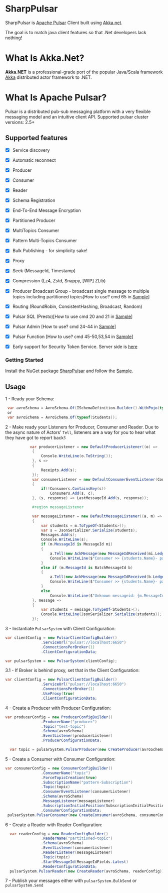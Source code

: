 # SharpPulsar
SharpPulsar is [Apache Pulsar](https://github.com/apache/pulsar) Client built using [Akka.net](https://github.com/akkadotnet/akka.net). 

The goal is to match java client features so that .Net developers lack nothing!

# What Is Akka.Net?
**Akka.NET** is a professional-grade port of the popular Java/Scala framework [Akka](http://akka.io) distributed actor framework to .NET.

# What Is Apache Pulsar?
Pulsar is a distributed pub-sub messaging platform with a very flexible messaging model and an intuitive client API.
Supported pulsar cluster versions: 2.5+

## Supported features
- [X] Service discovery
- [X] Automatic reconnect
- [X] Producer
- [X] Consumer
- [X] Reader
- [X] Schema Registration
- [X] End-To-End Message Encryption
- [X] Partitioned Producer
- [X] MultiTopics Consumer
- [x] Pattern Multi-Topics Consumer
- [x] Bulk Publishing - for simplicity sake!
- [x] Proxy
- [x] Seek (MessageId, Timestamp)
- [x] Compression (Lz4, Zstd, Snappy, [WIP] ZLib)
- [x] Producer Broadcast Group - broadcast single message to multiple topics including partitioned topics[How to use? cmd 65 in [Sample](https://github.com/eaba/SharpPulsar/blob/master/Sample/Program.cs)]
- [x] Routing (RoundRobin, ConsistentHashing, Broadcast, Random)
- [x] Pulsar SQL (Presto)[How to use cmd 20 and 21 in [Sample](https://github.com/eaba/SharpPulsar/blob/master/Sample/Program.cs)]
- [x] Pulsar Admin [How to use? cmd 24-44 in [Sample](https://github.com/eaba/SharpPulsar/blob/master/Sample/Program.cs)]
- [x] Pulsar Function [How to use? cmd 45-50,53,54 in [Sample](https://github.com/eaba/SharpPulsar/blob/master/Sample/Program.cs)]
- [x] Early support for Security Token Service. Server side is [here](https://github.com/eaba/PulsarStsProvider)


### Getting Started
Install the NuGet package [SharpPulsar](https://www.nuget.org/packages/SharpPulsar) and follow the [Sample](https://github.com/eaba/SharpPulsar/tree/master/Sample).

## Usage
1 - Ready your Schema:
```csharp
 var avroSchema = AvroSchema.Of(ISchemaDefinition.Builder().WithPojo(typeof(Students)).WithAlwaysAllowNull(false).Build());
 or
 var avroSchema = AvroSchema.Of(typeof(Students));
```
2 - Make ready your Listeners for Producer, Consumer and Reader. Due to the async nature of Actors' `Tell`, listeners are a way 
    for you to hear what they have got to report back!:
    
```csharp
           var producerListener = new DefaultProducerListener((o) =>
            {
                Console.WriteLine(o.ToString());
            }, s =>
            {
                Receipts.Add(s);
            });
            var consumerListener = new DefaultConsumerEventListener(Console.WriteLine, (s, c) =>
            {
                if(!Consumers.ContainsKey(s))
                    Consumers.Add(s, c);
            }, (s, response) => LastMessageId.Add(s, response));

            #region messageListener

            var messageListener = new DefaultMessageListener((a, m) =>
            {
                var students = m.ToTypeOf<Students>();
                var s = JsonSerializer.Serialize(students);
                Messages.Add(s);
                Console.WriteLine(s);
                if (m.MessageId is MessageId mi)
                {
                    a.Tell(new AckMessage(new MessageIdReceived(mi.LedgerId, mi.EntryId, -1, mi.PartitionIndex)));
                    Console.WriteLine($"Consumer >> {students.Name}- partition: {mi.PartitionIndex}");
                }
                else if (m.MessageId is BatchMessageId b)
                {
                    a.Tell(new AckMessage(new MessageIdReceived(b.LedgerId, b.EntryId, b.BatchIndex, b.PartitionIndex)));
                    Console.WriteLine($"Consumer >> {students.Name}- partition: {b.PartitionIndex}");
                }
                else
                    Console.WriteLine($"Unknown messageid: {m.MessageId.GetType().Name}");
            }, message =>
            {
                var students = message.ToTypeOf<Students>();
                Console.WriteLine(JsonSerializer.Serialize(students));
            });

```
3 - Instantiate `PulsarSystem` with Client Configuration:
```csharp
var clientConfig = new PulsarClientConfigBuilder()
                .ServiceUrl("pulsar://localhost:6650")
                .ConnectionsPerBroker(1)
                .ClientConfigurationData;

var pulsarSystem = new PulsarSystem(clientConfig);
```
3.1 - If Broker is behind proxy, set that in the Client Configuration:
```csharp
var clientConfig = new PulsarClientConfigBuilder()
                .ServiceUrl("pulsar://localhost:6650")
                .ConnectionsPerBroker(1)
                .UseProxy(true)
                .ClientConfigurationData;
```

4 - Create a Producer with Producer Configuration:
```csharp
var producerConfig = new ProducerConfigBuilder()
                .ProducerName("producer")
                .Topic("test-topic")
                .Schema(avroSchema)
                .EventListener(producerListener)
                .ProducerConfigurationData;

  var topic = pulsarSystem.PulsarProducer(new CreateProducer(avroSchema, producerConfig));

```

5 - Create a Consumer with Consumer Configuration:
```csharp
var consumerConfig = new ConsumerConfigBuilder()
                .ConsumerName("topic")
                .ForceTopicCreation(true)
                .SubscriptionName("pattern-Subscription")
                .Topic(topic)
                .ConsumerEventListener(consumerListener)
                .Schema(avroSchema)
                .MessageListener(messageListener)
                .SubscriptionInitialPosition(SubscriptionInitialPosition.Latest)
                .ConsumerConfigurationData;
 pulsarSystem.PulsarConsumer(new CreateConsumer(avroSchema, consumerConfig, ConsumerType.Single));
```
6 - Create a Reader with Reader Configuration:
```csharp
  var readerConfig = new ReaderConfigBuilder()
                .ReaderName("partitioned-topic")
                .Schema(avroSchema)
                .EventListener(consumerListener)
                .ReaderListener(messageListener)
                .Topic(topic)
                .StartMessageId(MessageIdFields.Latest)
                .ReaderConfigurationData;
  pulsarSystem.PulsarReader(new CreateReader(avroSchema, readerConfig));
```
7 - Publish your messages either with `pulsarSystem.BulkSend` or `pulsarSystem.Send`
